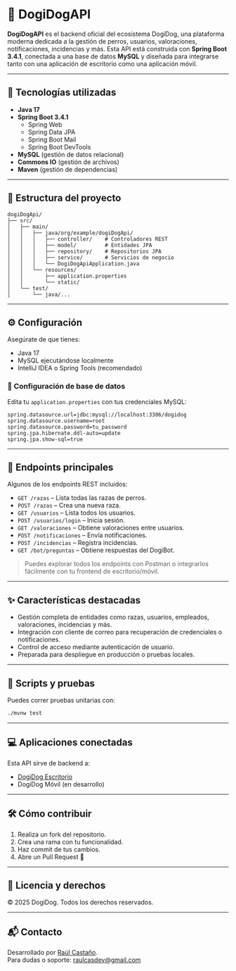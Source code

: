 # 🐾 DogiDogAPI

**DogiDogAPI** es el backend oficial del ecosistema DogiDog, una plataforma moderna dedicada a la gestión de perros, usuarios, valoraciones, notificaciones, incidencias y más. Esta API está construida con **Spring Boot 3.4.1**, conectada a una base de datos **MySQL** y diseñada para integrarse tanto con una aplicación de escritorio como una aplicación móvil.

---

## 🚀 Tecnologías utilizadas

- **Java 17**
- **Spring Boot 3.4.1**
  - Spring Web
  - Spring Data JPA
  - Spring Boot Mail
  - Spring Boot DevTools
- **MySQL** (gestión de datos relacional)
- **Commons IO** (gestión de archivos)
- **Maven** (gestión de dependencias)

---

## 📁 Estructura del proyecto

```
dogiDogApi/
├── src/
│   ├── main/
│   │   ├── java/org/example/dogiDogApi/
│   │   │   ├── controller/    # Controladores REST
│   │   │   ├── model/         # Entidades JPA
│   │   │   ├── repository/    # Repositorios JPA
│   │   │   ├── service/       # Servicios de negocio
│   │   │   └── DogiDogApiApplication.java
│   │   └── resources/
│   │       ├── application.properties
│   │       └── static/
│   └── test/
│       └── java/...
```

---

## ⚙️ Configuración

Asegúrate de que tienes:

- Java 17
- MySQL ejecutándose localmente
- IntelliJ IDEA o Spring Tools (recomendado)

### 📌 Configuración de base de datos

Edita tu `application.properties` con tus credenciales MySQL:

```properties
spring.datasource.url=jdbc:mysql://localhost:3306/dogidog
spring.datasource.username=root
spring.datasource.password=tu_password
spring.jpa.hibernate.ddl-auto=update
spring.jpa.show-sql=true
```

---

## 📡 Endpoints principales

Algunos de los endpoints REST incluidos:

- `GET /razas` – Lista todas las razas de perros.
- `POST /razas` – Crea una nueva raza.
- `GET /usuarios` – Lista todos los usuarios.
- `POST /usuarios/login` – Inicia sesión.
- `GET /valoraciones` – Obtiene valoraciones entre usuarios.
- `POST /notificaciones` – Envía notificaciones.
- `POST /incidencias` – Registra incidencias.
- `GET /bot/preguntas` – Obtiene respuestas del DogiBot.

> Puedes explorar todos los endpoints con Postman o integrarlos fácilmente con tu frontend de escritorio/móvil.

---

## ✨ Características destacadas

- Gestión completa de entidades como razas, usuarios, empleados, valoraciones, incidencias y más.
- Integración con cliente de correo para recuperación de credenciales o notificaciones.
- Control de acceso mediante autenticación de usuario.
- Preparada para despliegue en producción o pruebas locales.

---

## 🧪 Scripts y pruebas

Puedes correr pruebas unitarias con:

```bash
./mvnw test
```

---

## 💻 Aplicaciones conectadas

Esta API sirve de backend a:

- [DogiDog Escritorio](https://github.com/RaulCas7/DogiDogEscritorio)
- DogiDog Móvil (en desarrollo)

---

## 🛠️ Cómo contribuir

1. Realiza un fork del repositorio.
2. Crea una rama con tu funcionalidad.
3. Haz commit de tus cambios.
4. Abre un Pull Request 🐾

---

## 📜 Licencia y derechos

© 2025 DogiDog. Todos los derechos reservados.

---

## 📬 Contacto

Desarrollado por [Raúl Castaño](https://github.com/RaulCas7).  
Para dudas o soporte: raulcasdev@gmail.com
